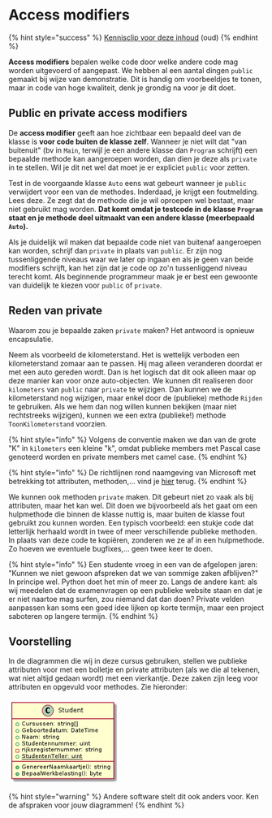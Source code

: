 # Access modifiers

{% hint style="success" %}
[Kennisclip voor deze inhoud](https://youtu.be/vcqI7QERNa4) \(oud\)
{% endhint %}

**Access modifiers** bepalen welke code door welke andere code mag worden uitgevoerd of aangepast. We hebben al een aantal dingen `public` gemaakt bij wijze van demonstratie. Dit is handig om voorbeeldjes te tonen, maar in code van hoge kwaliteit, denk je grondig na voor je dit doet.

## Public en private access modifiers

De **access modifier** geeft aan hoe zichtbaar een bepaald deel van de klasse is **voor code buiten de klasse zelf**. Wanneer je niet wilt dat "van buitenuit" \(bv in `Main`, terwijl je een andere klasse dan `Program` schrijft\) een bepaalde methode kan aangeroepen worden, dan dien je deze als `private` in te stellen. Wil je dit net wel dat moet je er expliciet `public` voor zetten.

Test in de voorgaande klasse `Auto` eens wat gebeurt wanneer je `public` verwijdert voor een van de methodes. Inderdaad, je krijgt een foutmelding. Lees deze. Ze zegt dat de methode die je wil oproepen wel bestaat, maar niet gebruikt mag worden. **Dat komt omdat je testcode in de klasse `Program` staat en je methode deel uitmaakt van een andere klasse \(meerbepaald `Auto`\).**

Als je duidelijk wil maken dat bepaalde code niet van buitenaf aangeroepen kan worden, schrijf dan `private` in plaats van `public`. Er zijn nog tussenliggende niveaus waar we later op ingaan en als je geen van beide modifiers schrijft, kan het zijn dat je code op zo'n tussenliggend niveau terecht komt. Als beginnende programmeur maak je er best een gewoonte van duidelijk te kiezen voor `public` of `private`.

## Reden van private

Waarom zou je bepaalde zaken `private` maken? Het antwoord is opnieuw encapsulatie.

Neem als voorbeeld de kilometerstand. Het is wettelijk verboden een kilometerstand zomaar aan te passen. Hij mag alleen veranderen doordat er met een auto gereden wordt. Dan is het logisch dat dit ook alleen maar op deze manier kan voor onze auto-objecten. We kunnen dit realiseren door `kilometers` van `public` naar `private` te wijzigen. Dan kunnen we de kilometerstand nog wijzigen, maar enkel door de \(publieke\) methode `Rijden` te gebruiken. Als we hem dan nog willen kunnen bekijken \(maar niet rechtstreeks wijzigen\), kunnen we een extra \(publieke!\) methode `ToonKilometerstand` voorzien.

{% hint style="info" %}
Volgens de conventie maken we dan van de grote "K" in `kilometers` een kleine "k", omdat publieke members met Pascal case genoteerd worden en private members met camel case.
{% endhint %}

{% hint style="info" %}
De richtlijnen rond naamgeving van Microsoft met betrekking tot attributen, methoden,... vind je [hier](https://docs.microsoft.com/en-us/dotnet/standard/design-guidelines/capitalization-conventions) terug.
{% endhint %}

We kunnen ook methoden `private` maken. Dit gebeurt niet zo vaak als bij attributen, maar het kan wel. Dit doen we bijvoorbeeld als het gaat om een hulpmethode die binnen de klasse nuttig is, maar buiten de klasse fout gebruikt zou kunnen worden. Een typisch voorbeeld: een stukje code dat letterlijk herhaald wordt in twee of meer verschillende publieke methoden. In plaats van deze code te kopiëren, zonderen we ze af in een hulpmethode. Zo hoeven we eventuele bugfixes,... geen twee keer te doen.

{% hint style="info" %}
Een studente vroeg in een van de afgelopen jaren: "Kunnen we niet gewoon afspreken dat we van sommige zaken afblijven?" In principe wel. Python doet het min of meer zo. Langs de andere kant: als wij meedelen dat de examenvragen op een publieke website staan en dat je er niet naartoe mag surfen, zou niemand dat dan doen? Private velden aanpassen kan soms een goed idee lijken op korte termijn, maar een project saboteren op langere termijn.
{% endhint %}

## Voorstelling

In de diagrammen die wij in deze cursus gebruiken, stellen we publieke attributen voor met een bolletje en private attributen \(als we die al tekenen, wat niet altijd gedaan wordt\) met een vierkantje. Deze zaken zijn leeg voor attributen en opgevuld voor methodes. Zie hieronder:

![Alles behalve het rijksregisternummer is publiek. Het rijksregisternummer is priv&#xE9;.](../../.gitbook/assets/studentles2bb.png)

{% hint style="warning" %}
Andere software stelt dit ook anders voor. Ken de afspraken voor jouw diagrammen!
{% endhint %}

